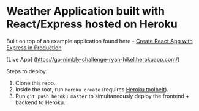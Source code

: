 # Weather Application built with React/Express hosted on Heroku

Built on top of an example application found here - [Create React App with Express in
Production](https://daveceddia.com/create-react-app-express-production/)

[Live App] (https://go-nimbly-challenge-ryan-hikel.herokuapp.com/)

Steps to deploy:

1. Clone this repo.
2. Inside the root, run `heroku create` (requires [Heroku toolbelt](https://devcenter.heroku.com/articles/heroku-cli)).
3. Run `git push heroku master` to simultaneously deploy the frontend + backend to Heroku.
